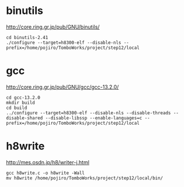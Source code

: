 # binutils

http://core.ring.gr.jp/pub/GNU/binutils/

```
cd binutils-2.41
./configure --target=h8300-elf --disable-nls --prefix=/home/pojiro/TomboWorks/project/step12/local
```

# gcc

http://core.ring.gr.jp/pub/GNU/gcc/gcc-13.2.0/

```
cd gcc-13.2.0
mkdir build
cd build
../configure --target=h8300-elf --disable-nls --disable-threads --disable-shared --disable-libssp --enable-languages=c --prefix=/home/pojiro/TomboWorks/project/step12/local
```

# h8write

http://mes.osdn.jp/h8/writer-j.html

```
gcc h8write.c -o h8write -Wall
mv h8write /home/pojiro/TomboWorks/project/step12/local/bin/
```
